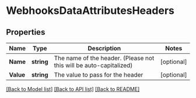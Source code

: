 # WebhooksDataAttributesHeaders

## Properties

Name | Type | Description | Notes
------------ | ------------- | ------------- | -------------
**Name** | **string** | The name of the header. (Please not this will be auto-capitalized)  | [optional] 
**Value** | **string** | The value to pass for the header  | [optional] 

[[Back to Model list]](../README.md#documentation-for-models) [[Back to API list]](../README.md#documentation-for-api-endpoints) [[Back to README]](../README.md)


